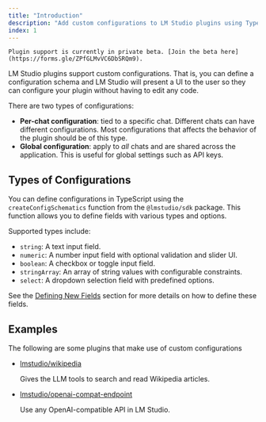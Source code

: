 ```yaml
---
title: "Introduction"
description: "Add custom configurations to LM Studio plugins using TypeScript"
index: 1
---
```


```lms_private_beta
Plugin support is currently in private beta. [Join the beta here](https://forms.gle/ZPfGLMvVC6DbSRQm9).
```

LM Studio plugins support custom configurations. That is, you can define a configuration schema and LM Studio will present a UI to the user so they can configure your plugin without having to edit any code.

There are two types of configurations:

- **Per-chat configuration**: tied to a specific chat. Different chats can have different configurations. Most configurations that affects the behavior of the plugin should be of this type.
- **Global configuration**: apply to _all_ chats and are shared across the application. This is useful for global settings such as API keys.

## Types of Configurations

You can define configurations in TypeScript using the `createConfigSchematics` function from the `@lmstudio/sdk` package. This function allows you to define fields with various types and options.

Supported types include:

- `string`: A text input field.
- `numeric`: A number input field with optional validation and slider UI.
- `boolean`: A checkbox or toggle input field.
- `stringArray`: An array of string values with configurable constraints.
- `select`: A dropdown selection field with predefined options.

See the [Defining New Fields](./custom-configuration/defining-new-fields) section for more details on how to define these fields.

## Examples

The following are some plugins that make use of custom configurations

- [lmstudio/wikipedia](https://lmstudio.ai/lmstudio/wikipedia)

  Gives the LLM tools to search and read Wikipedia articles.

- [lmstudio/openai-compat-endpoint](https://lmstudio.ai/lmstudio/openai-compat-endpoint)

  Use any OpenAI-compatible API in LM Studio.

